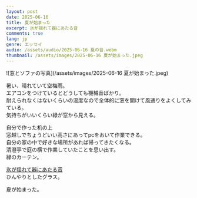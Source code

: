 ```yaml
---
layout: post
date: 2025-06-16
title: 夏が始まった
excerpt: 氷が揺れて器にあたる音
comments: true
lang: jp
genre: エッセイ
audio: /assets/audio/2025-06-16 夏の音.webm
thumbnail: /assets/images/2025-06-16 夏が始まった.jpeg
---
```


<!-- ここに写真追加 -->

![窓とソファの写真](/assets/images/2025-06-16 夏が始まった.jpeg)

暑い、晴れていて空梅雨。  
エアコンをつけているとどうしても機械音ばかり。  
耐えられなくはないくらいの温度なので全体的に窓を開けて風通りをよくしてみている。  
気持ちがいいくらい緑が窓から見える。

自分で作った机の上  
窓越しでちょうどいい高さにあってpcをおいて作業できる。  
自分の家の中で好きな場所があれば帰ってきたくなる。  
清澄亭で庭の横で作業していたことを思い出す。  
緑のカーテン。

<span class="play-audio-on-hover" style="cursor:pointer; text-decoration:underline;">氷が揺れて器にあたる音</span>  
ひんやりとしたグラス。

夏が始まった。

<audio id="hover-audio" src="{{ site.baseurl }}{{ page.audio }}"></audio>

<script>
document.addEventListener('DOMContentLoaded', function() {
  const trigger = document.querySelector('.play-audio-on-hover');
  const audio = document.getElementById('hover-audio');
  if (trigger && audio) {
    trigger.addEventListener('mouseenter', () => {
      audio.currentTime = 0;
      audio.play();
    });
    trigger.addEventListener('mouseleave', () => {
      audio.pause();
      audio.currentTime = 0;
    });
  }
});
</script>
